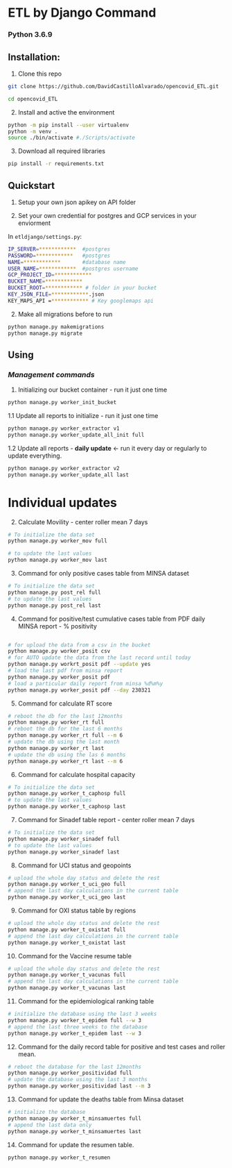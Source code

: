 # ETL by Django Command

### Python 3.6.9

## **Installation:**

1.  Clone this repo

```bash
git clone https://github.com/DavidCastilloAlvarado/opencovid_ETL.git

cd opencovid_ETL
```

2.  Install and active the environment

```bash
python -m pip install --user virtualenv
python -m venv .
source ./bin/activate #./Scripts/activate
```

3.  Download all required libraries

```bash
pip install -r requirements.txt
```

## **Quickstart**

1. Setup your own json apikey on API folder

2. Set your own credential for postgres and GCP services in your enviorment

In `etldjango/settings.py`:

```bash
IP_SERVER=************  #postgres
PASSWORD=************   #postgres
NAME=************       #database name
USER_NAME=************  #postgres username
GCP_PROJECT_ID=************
BUCKET_NAME=************
BUCKET_ROOT=************ # folder in your bucket
KEY_JSON_FILE=************.json
KEY_MAPS_API =************ # Key googlemaps api
```

2.  Make all migrations before to run

```bash
python manage.py makemigrations
python manage.py migrate
```

## **Using**

### _Management commands_

1. Initializing our bucket container - run it just one time

```bash
python manage.py worker_init_bucket
```

1.1 Update all reports to initialize - run it just one time

```bash
python manage.py worker_extractor v1
python manage.py worker_update_all_init full
```

1.2 Update all reports - **daily update** <- run it every day or regularly to update everything.

```bash
python manage.py worker_extractor v2
python manage.py worker_update_all last
```

# Individual updates

2. Calculate Movility - center roller mean 7 days

```bash
# To initialize the data set
python manage.py worker_mov full

# to update the last values
python manage.py worker_mov last

```

3. Command for only positive cases table from MINSA dataset

```bash
# To initialize the data set
python manage.py post_rel full
# to update the last values
python manage.py post_rel last

```

4. Command for positive/test cumulative cases table from PDF daily MINSA report - % positivity

```bash

# for upload the data from a csv in the bucket
python manage.py worker_posit csv
# for AUTO update the data from the last record until today
python manage.py workrt_posit pdf --update yes
# load the last pdf from minsa report
python manage.py worker_posit pdf
# load a particular daily report from minsa %d%m%y
python manage.py worker_posit pdf --day 230321
```

5. Command for calculate RT score

```bash
# reboot the db for the last 12months
python manage.py worker_rt full
# reboot the db for the last 6 months
python manage.py worker_rt full --m 6
# update the db using the last month
python manage.py worker_rt last
# update the db using the las 6 months
python manage.py worker_rt last --m 6
```

6. Command for calculate hospital capacity

```bash
# To initialize the data set
python manage.py worker_t_caphosp full
# to update the last values
python manage.py worker_t_caphosp last
```

7.  Command for Sinadef table report - center roller mean 7 days

```bash
# To initialize the data set
python manage.py worker_sinadef full
# to update the last values
python manage.py worker_sinadef last
```

8. Command for UCI status and geopoints

```bash
# upload the whole day status and delete the rest
python manage.py worker_t_uci_geo full
# append the last day calculations in the current table
python manage.py worker_t_uci_geo last
```

9. Command for OXI status table by regions

```bash
# upload the whole day status and delete the rest
python manage.py worker_t_oxistat full
# append the last day calculations in the current table
python manage.py worker_t_oxistat last
```

10. Command for the Vaccine resume table

```bash
# upload the whole day status and delete the rest
python manage.py worker_t_vacunas full
# append the last day calculations in the current table
python manage.py worker_t_vacunas last
```

11. Command for the epidemiological ranking table

```bash
# initialize the database using the last 3 weeks
python manage.py worker_t_epidem full --w 3
# append the last three weeks to the database
python manage.py worker_t_epidem last --w 3
```

12. Command for the daily record table for positive and test cases and roller mean.

```bash
# reboot the database for the last 12months
python manage.py worker_positividad full
# update the database using the last 3 months
python manage.py worker_positividad last --m 3
```

13. Command for update the deaths table from Minsa dataset

```bash
# initialize the database
python manage.py worker_t_minsamuertes full
# append the last data only
python manage.py worker_t_minsamuertes last
```

14. Command for update the resumen table.

```bash
python manage.py worker_t_resumen

```

